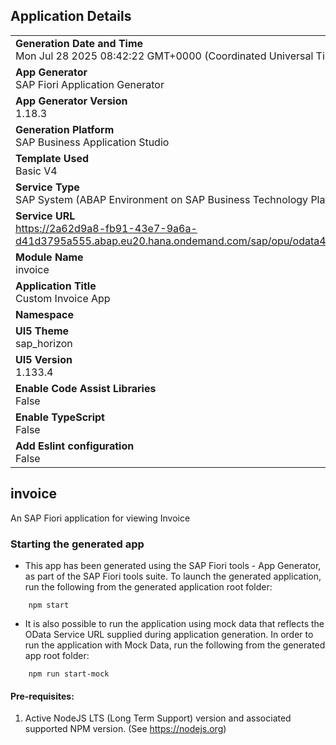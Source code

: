 ## Application Details
|               |
| ------------- |
|**Generation Date and Time**<br>Mon Jul 28 2025 08:42:22 GMT+0000 (Coordinated Universal Time)|
|**App Generator**<br>SAP Fiori Application Generator|
|**App Generator Version**<br>1.18.3|
|**Generation Platform**<br>SAP Business Application Studio|
|**Template Used**<br>Basic V4|
|**Service Type**<br>SAP System (ABAP Environment on SAP Business Technology Platform)|
|**Service URL**<br>https://2a62d9a8-fb91-43e7-9a6a-d41d3795a555.abap.eu20.hana.ondemand.com/sap/opu/odata4/sap/zps_sb_einvoice/srvd/sap/zps_sd_einvoice/0001/|
|**Module Name**<br>invoice|
|**Application Title**<br>Custom Invoice App|
|**Namespace**<br>|
|**UI5 Theme**<br>sap_horizon|
|**UI5 Version**<br>1.133.4|
|**Enable Code Assist Libraries**<br>False|
|**Enable TypeScript**<br>False|
|**Add Eslint configuration**<br>False|

## invoice

An SAP Fiori application for viewing Invoice 

### Starting the generated app

-   This app has been generated using the SAP Fiori tools - App Generator, as part of the SAP Fiori tools suite.  To launch the generated application, run the following from the generated application root folder:

```
    npm start
```

- It is also possible to run the application using mock data that reflects the OData Service URL supplied during application generation.  In order to run the application with Mock Data, run the following from the generated app root folder:

```
    npm run start-mock
```

#### Pre-requisites:

1. Active NodeJS LTS (Long Term Support) version and associated supported NPM version.  (See https://nodejs.org)


